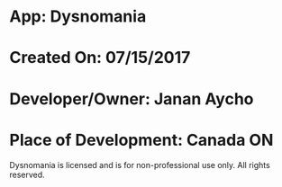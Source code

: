 # App: Dysnomania
# Created On: 07/15/2017
# Developer/Owner: Janan Aycho
# Place of Development: Canada ON

Dysnomania is licensed and is for non-professional use only. 
All rights reserved.
